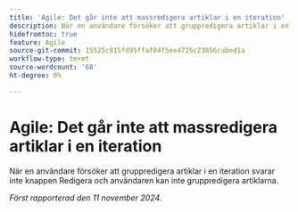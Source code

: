 ```yaml
---
title: 'Agile: Det går inte att massredigera artiklar i en iteration'
description: När en användare försöker att gruppredigera artiklar i en iteration svarar inte knappen Redigera och användaren kan inte gruppredigera artiklarna.
hidefromtoc: true
feature: Agile
source-git-commit: 15525c915fd95ffaf04f5ee4725c23856cabed1a
workflow-type: tm+mt
source-wordcount: '68'
ht-degree: 0%

---
```



# Agile: Det går inte att massredigera artiklar i en iteration

När en användare försöker att gruppredigera artiklar i en iteration svarar inte knappen Redigera och användaren kan inte gruppredigera artiklarna.

_Först rapporterad den 11 november 2024._
